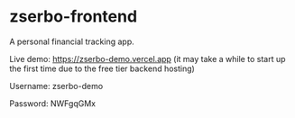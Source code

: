 # zserbo-frontend

A personal financial tracking app.

Live demo: https://zserbo-demo.vercel.app (it may take a while to start up the first time due to the free tier backend hosting)


Username: zserbo-demo

Password: NWFgqGMx
